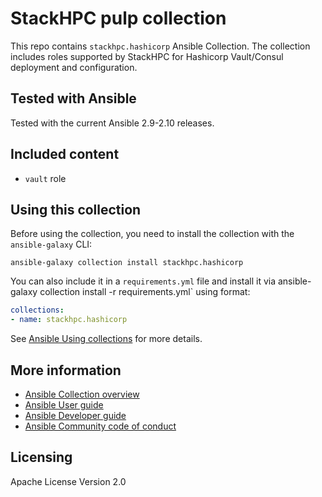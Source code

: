 # StackHPC pulp collection

This repo contains `stackhpc.hashicorp` Ansible Collection. The collection includes roles supported by StackHPC for Hashicorp Vault/Consul deployment and configuration.

## Tested with Ansible

Tested with the current Ansible 2.9-2.10 releases.

## Included content

* `vault` role

## Using this collection

Before using the collection, you need to install the collection with the `ansible-galaxy` CLI:

    ansible-galaxy collection install stackhpc.hashicorp

You can also include it in a `requirements.yml` file and install it via ansible-galaxy collection install -r requirements.yml` using format:

```yaml
collections:
- name: stackhpc.hashicorp
```

See [Ansible Using collections](https://docs.ansible.com/ansible/latest/user_guide/collections_using.html) for more details.

## More information

- [Ansible Collection overview](https://github.com/ansible-collections/overview)
- [Ansible User guide](https://docs.ansible.com/ansible/latest/user_guide/index.html)
- [Ansible Developer guide](https://docs.ansible.com/ansible/latest/dev_guide/index.html)
- [Ansible Community code of conduct](https://docs.ansible.com/ansible/latest/community/code_of_conduct.html)

## Licensing

Apache License Version 2.0
